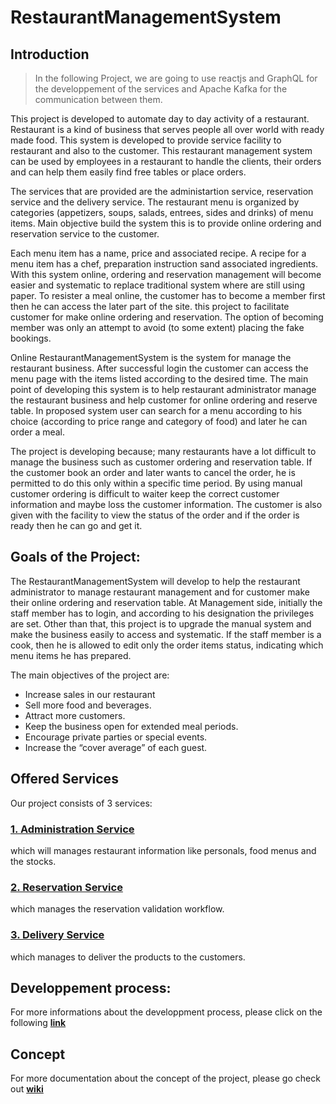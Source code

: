 # RestaurantManagementSystem

## Introduction
>In the following Project, we are going to use reactjs and GraphQL for the developpement of the services and Apache Kafka for the communication between them.

This project is developed to automate day to day activity of a restaurant. Restaurant is a kind of business that serves people all over world with ready made food. This system is developed to provide service facility to restaurant and also to the customer. This restaurant management system can be used by employees in a restaurant to handle the clients, their orders and can help them easily find free tables or place orders. 

The services that are provided are the administartion service, reservation service and the delivery service. The restaurant menu is organized by categories (appetizers, soups, salads, entrees, sides and drinks) of menu items. Main objective build the system this is to provide  online ordering and reservation service to the customer. 

Each menu item has a name, price and associated recipe. A recipe for a menu item has a chef, preparation instruction sand associated ingredients. With this system online, ordering and reservation management will become easier and systematic to replace traditional system where are still using paper. To resister a meal online, the customer has to become a member first then he can access the later part of the site. this project to facilitate customer for make online ordering and reservation. The option of becoming member was only an attempt to avoid (to some extent) placing the fake bookings.

Online RestaurantManagementSystem is the system for manage the restaurant business. After successful login the customer can access the menu page with the items listed according to the desired time. The main point of developing this system is to help restaurant administrator manage the restaurant business and help customer for online ordering and reserve table. In proposed system user can search for a menu according to his choice (according to price range and category of food) and later he can order a meal.

The project is developing because; many restaurants have a lot difficult to manage the business such as customer ordering and reservation table. If the customer book an order and later wants to cancel the order, he is permitted to do this only within a specific time period. By using manual customer ordering is difficult to waiter keep the correct customer information and maybe loss the customer information. The customer is also given with the facility to view the status of the order and if the order is ready then he can go and get it.


## Goals of the Project:
The RestaurantManagementSystem will develop to help the restaurant administrator to manage restaurant management and for customer make their online ordering and reservation table. At Management side, initially the staff member has to login, and according to his designation the privileges are set. Other than that, this project is to upgrade the manual system and make the business easily to access and systematic. If the staff member is a cook, then he is allowed to edit only the order items status, indicating which menu items he has prepared.

The main objectives of the project are:
* Increase sales in our restaurant
* Sell more food and beverages.
* Attract more customers.
* Keep the business open for extended meal periods.
* Encourage private parties or special events.
* Increase the “cover average” of each guest.

## Offered Services
Our project consists of 3 services:

### [1. Administration Service](https://github.com/youssefMes/RestaurantManagementSystem/wiki/1.-Administration-service)
which will manages restaurant information like personals, food menus and the stocks.

### [2. Reservation Service](https://github.com/youssefMes/RestaurantManagementSystem/wiki/2.-Reservation-service)
which manages the reservation validation workflow.

### [3. Delivery Service](https://github.com/youssefMes/RestaurantManagementSystem/wiki/3.-Delivery-service)
which manages to deliver the products to the customers.

## Developpement process:
For more informations about the developpment process, please click on the following [**link**](https://github.com/youssefMes/RestaurantManagementSystem/wiki/Developpment-process)

## Concept
For more documentation about the concept of the project, please go check out [**wiki**](https://github.com/youssefMes/RestaurantManagementSystem/wiki/Home)


